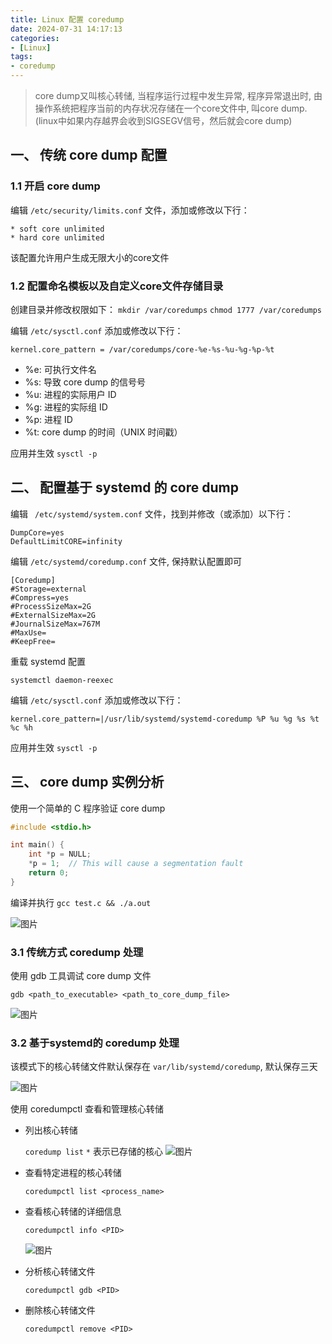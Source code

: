 ```yaml
---
title: Linux 配置 coredump
date: 2024-07-31 14:17:13
categories: 
- [Linux]
tags: 
- coredump
---
```



> core dump又叫核心转储, 当程序运行过程中发生异常, 程序异常退出时, 由操作系统把程序当前的内存状况存储在一个core文件中, 叫core dump. (linux中如果内存越界会收到SIGSEGV信号，然后就会core dump)



## 一、 传统 core dump 配置

### 1.1  开启 core dump

编辑 ```/etc/security/limits.conf``` 文件，添加或修改以下行：

``` shell
* soft core unlimited
* hard core unlimited
```
该配置允许用户生成无限大小的core文件


### 1.2 配置命名模板以及自定义core文件存储目录

创建目录并修改权限如下：
``` mkdir /var/coredumps ```
``` chmod 1777 /var/coredumps ```

编辑 ```/etc/sysctl.conf``` 添加或修改以下行：

``` shell
kernel.core_pattern = /var/coredumps/core-%e-%s-%u-%g-%p-%t
```


- %e: 可执行文件名
- %s: 导致 core dump 的信号号
- %u: 进程的实际用户 ID
- %g: 进程的实际组 ID
- %p: 进程 ID
- %t: core dump 的时间（UNIX 时间戳）

应用并生效
``` sysctl -p ```


## 二、  配置基于 systemd 的 core dump


编辑 ``` /etc/systemd/system.conf``` 文件，找到并修改（或添加）以下行：

``` shell
DumpCore=yes
DefaultLimitCORE=infinity
```

编辑 ``` /etc/systemd/coredump.conf ``` 文件, 保持默认配置即可

``` shell
[Coredump]
#Storage=external
#Compress=yes
#ProcessSizeMax=2G
#ExternalSizeMax=2G
#JournalSizeMax=767M
#MaxUse=
#KeepFree=
```

重载 systemd 配置

``` systemctl daemon-reexec ```

编辑 ```/etc/sysctl.conf``` 添加或修改以下行：

``` shell
kernel.core_pattern=|/usr/lib/systemd/systemd-coredump %P %u %g %s %t %c %h
```

应用并生效
``` sysctl -p ```



## 三、 core dump 实例分析


使用一个简单的 C 程序验证 core dump


``` c
#include <stdio.h>

int main() {
    int *p = NULL;
    *p = 1;  // This will cause a segmentation fault
    return 0;
}
```

编译并执行 ``` gcc test.c && ./a.out ```

![图片](/images/092.coredump.md.01.png)



### 3.1 传统方式 coredump 处理

使用 gdb 工具调试 core dump 文件

``` gdb <path_to_executable> <path_to_core_dump_file> ```

![图片](/images/092.coredump.md.02.png)

### 3.2 基于systemd的 coredump 处理

该模式下的核心转储文件默认保存在 ``` var/lib/systemd/coredump ```, 默认保存三天

![图片](/images/092.coredump.md.03.png)

使用 coredumpctl 查看和管理核心转储

- 列出核心转储

  ``` coredump list ```
  ``` * ``` 表示已存储的核心 
  ![图片](/images/092.coredump.md.04.png)
  

- 查看特定进程的核心转储

  ``` coredumpctl list <process_name> ```


- 查看核心转储的详细信息

  ``` coredumpctl info <PID> ```

  ![图片](/images/092.coredump.md.05.png)

- 分析核心转储文件

  ``` coredumpctl gdb <PID> ```

- 删除核心转储文件 

  ``` coredumpctl remove <PID> ```